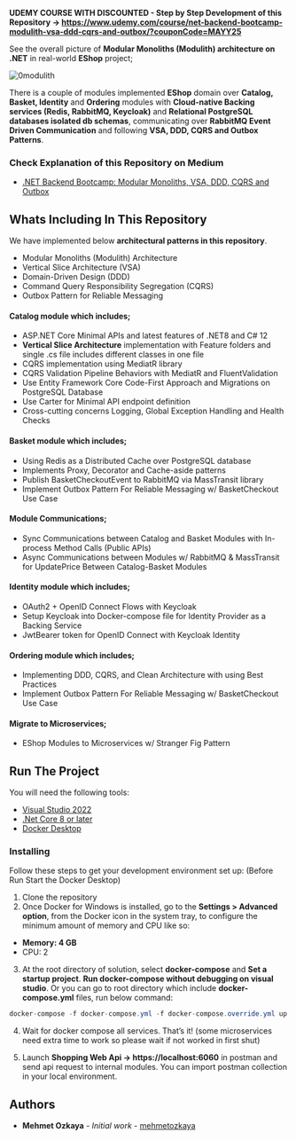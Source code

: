 **UDEMY COURSE WITH DISCOUNTED - Step by Step Development of this Repository -> https://www.udemy.com/course/net-backend-bootcamp-modulith-vsa-ddd-cqrs-and-outbox/?couponCode=MAYY25**

See the overall picture of **Modular Monoliths (Modulith) architecture on .NET** in real-world **EShop** project;

![0modulith](https://github.com/user-attachments/assets/0f1f340e-6cb1-4bfd-aa05-f54109e5b865)

There is a couple of modules implemented **EShop** domain over **Catalog, Basket, Identity** and **Ordering** modules with **Cloud-native Backing services (Redis, RabbitMQ, Keycloak)** and **Relational PostgreSQL databases isolated db schemas**, communicating over **RabbitMQ Event Driven Communication** and following **VSA, DDD, CQRS and Outbox Patterns**.

### Check Explanation of this Repository on Medium
* [.NET Backend Bootcamp: Modular Monoliths, VSA, DDD, CQRS and Outbox](https://mehmetozkaya.medium.com/net-backend-bootcamp-modular-monoliths-vsa-ddd-cqrs-and-outbox-b6332b272209)


## Whats Including In This Repository
We have implemented below **architectural patterns in this repository**.
* Modular Monoliths (Modulith) Architecture
* Vertical Slice Architecture (VSA)
* Domain-Driven Design (DDD)
* Command Query Responsibility Segregation (CQRS)
* Outbox Pattern for Reliable Messaging

#### Catalog module which includes; 
* ASP.NET Core Minimal APIs and latest features of .NET8 and C# 12
* **Vertical Slice Architecture** implementation with Feature folders and single .cs file includes different classes in one file
* CQRS implementation using MediatR library
* CQRS Validation Pipeline Behaviors with MediatR and FluentValidation
* Use Entity Framework Core Code-First Approach and Migrations on PostgreSQL Database
* Use Carter for Minimal API endpoint definition
* Cross-cutting concerns Logging, Global Exception Handling and Health Checks

#### Basket module which includes; 
* Using Redis as a Distributed Cache over PostgreSQL database
* Implements Proxy, Decorator and Cache-aside patterns
* Publish BasketCheckoutEvent to RabbitMQ via MassTransit library
* Implement Outbox Pattern For Reliable Messaging w/ BasketCheckout Use Case

#### Module Communications; 
* Sync Communications between Catalog and Basket Modules with In-process Method Calls (Public APIs)
* Async Communications between Modules w/ RabbitMQ & MassTransit for UpdatePrice Between Catalog-Basket Modules

#### Identity module which includes; 
* OAuth2 + OpenID Connect Flows with Keycloak
* Setup Keycloak into Docker-compose file for Identity Provider as a Backing Service
* JwtBearer token for OpenID Connect with Keycloak Identity

#### Ordering module which includes; 
* Implementing DDD, CQRS, and Clean Architecture with using Best Practices
* Implement Outbox Pattern For Reliable Messaging w/ BasketCheckout Use Case

#### Migrate to Microservices; 
* EShop Modules to Microservices w/ Stranger Fig Pattern


## Run The Project
You will need the following tools:

* [Visual Studio 2022](https://visualstudio.microsoft.com/downloads/)
* [.Net Core 8 or later](https://dotnet.microsoft.com/download/dotnet-core/8)
* [Docker Desktop](https://www.docker.com/products/docker-desktop)

### Installing
Follow these steps to get your development environment set up: (Before Run Start the Docker Desktop)
1. Clone the repository
2. Once Docker for Windows is installed, go to the **Settings > Advanced option**, from the Docker icon in the system tray, to configure the minimum amount of memory and CPU like so:
* **Memory: 4 GB**
* CPU: 2
3. At the root directory of solution, select **docker-compose** and **Set a startup project**. **Run docker-compose without debugging on visual studio**.
  Or you can go to root directory which include **docker-compose.yml** files, run below command:
```csharp
docker-compose -f docker-compose.yml -f docker-compose.override.yml up -d
```

4. Wait for docker compose all services. That’s it! (some microservices need extra time to work so please wait if not worked in first shut)

5. Launch **Shopping Web Api -> https://localhost:6060** in postman and send api request to internal modules. You can import postman collection in your local environment.

## Authors
* **Mehmet Ozkaya** - *Initial work* - [mehmetozkaya](https://github.com/mehmetozkaya)
